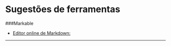 # Sugestões de ferramentas

###Markable

* [Editor online de Markdown:](http://markable.in/)

---------------------------------------
